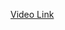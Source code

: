 <a href="https://drive.google.com/file/d/1bfc9C4Dyn01dqMa5y5T-dEGWtAHn6ojl/view?usp=sharing"> Video Link </a>

